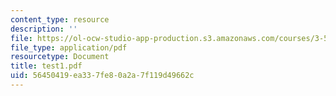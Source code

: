 ```yaml
---
content_type: resource
description: ''
file: https://ol-ocw-studio-app-production.s3.amazonaws.com/courses/3-53-electrochemical-processing-of-materials-spring-2001/56450419ea337fe80a2a7f119d49662c_test1.pdf
file_type: application/pdf
resourcetype: Document
title: test1.pdf
uid: 56450419-ea33-7fe8-0a2a-7f119d49662c
---
```

